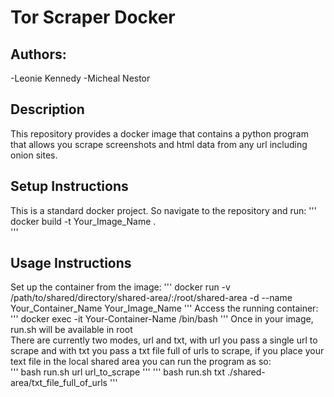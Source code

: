 # Tor Scraper Docker

## Authors: 
-Leonie Kennedy
-Micheal Nestor

## Description
This repository provides a docker image that contains a python program that allows you scrape screenshots and html data from any url including onion sites.

## Setup Instructions
This is a standard docker project. So navigate to the repository and run:
'''
docker build -t Your_Image_Name .  
'''

## Usage Instructions
Set up the container from the image: 
'''
docker run -v /path/to/shared/directory/shared-area/:/root/shared-area -d --name Your_Container_Name Your_Image_Name
'''
Access the running container:
'''
docker exec -it Your-Container-Name /bin/bash 
'''
Once in your image, run.sh will be available in root</br>
There are currently two modes, url and txt, with url you pass a single url to scrape and with txt you pass a txt file full of urls to scrape, if you place your text file in the local shared area you can run the program as so: </br>
'''
bash run.sh url url_to_scrape
'''
'''
bash run.sh txt ./shared-area/txt_file_full_of_urls
'''